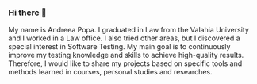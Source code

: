 ### Hi there 👋

My name is Andreea Popa. I graduated in Law from the Valahia University and I worked in a Law office. I also tried other areas, but I discovered a special interest in Software Testing. My main goal is to continuously improve my testing knowledge and skills to achieve high-quality results. Therefore, I would like to share my projects based on specific tools and methods learned in courses, personal studies and researches.


